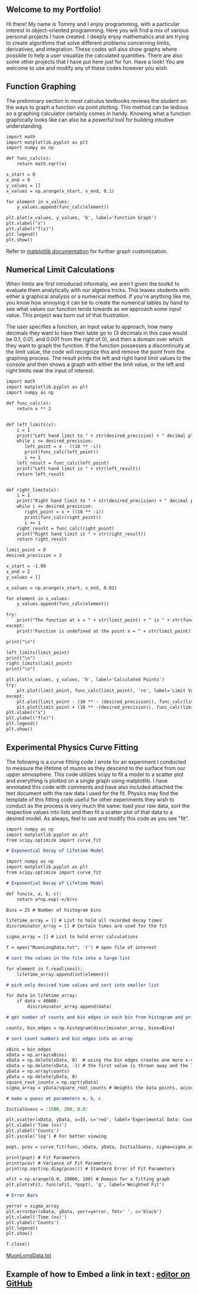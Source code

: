 ## Welcome to my Portfolio!

Hi there! My name is Tommy and I enjoy programming, with a particular interest in object-oriented programming. Here you will find a mix of various personal projects I have created. I deeply enjoy mathematics and am trying to create algorithms that solve different problems concerning limits, derivatives, and integration. These codes will also show graphs where possible to help a user visualize the calculated quantities. There are also some other projects that I have put here just for fun. Have a look! You are welcome to use and modify any of these codes however you wish.

## Function Graphing

The preliminary section in most calculus textbooks reviews the student on the ways to graph a function via point plotting. This method can be tedious so a graphing calculator certainly comes in handy. Knowing what a function graphically looks like can also be a powerful tool for building intuitive understanding.

```markdown
import math
import matplotlib.pyplot as plt
import numpy as np

def func_calc(x):
    return math.sqrt(x)

x_start = 0
x_end = 9
y_values = []                               
x_values = np.arange(x_start, x_end, 0.1)

for element in x_values:
    y_values.append(func_calc(element))

plt.plot(x_values, y_values, 'b', label='Function Graph')
plt.xlabel("x")
plt.ylabel("f(x)")
plt.legend()
plt.show()
```
Refer to [matplotlib documentation](https://matplotlib.org/stable/contents.html) for further graph customization.

## Numerical Limit Calculations

When limits are first introduced informally, we aren't given the toolkit to evaluate them analytically with our algebra tricks. This leaves students with either a graphical analysis or a numerical method. If you're anything like me, you know how annoying it can be to create the numerical tables by hand to see what values our function tends towards as we approach some input value. This project was born out of that frustration. 

The user specifies a function, an input value to approach, how many decimals they want to have their table go to (3 decimals in this case would be 0.1, 0.01, and 0.001 from the right of 0), and then a domain over which they want to graph the function. If the function possesses a discontinuity at the limit value, the code will recognize this and remove the point from the graphing process. The result prints the left and right hand limit values to the console and then shows a graph with either the limit value, or the left and right limits near the input of interest.

```markdown
import math
import matplotlib.pyplot as plt
import numpy as np

def func_calc(x):
    return x ** 2


def left_limits(x):
    i = 1
    print("Left hand limit to " + str(desired_precision) + " decimal places...")
    while i <= desired_precision:
       left_point = x - ((10 ** -i))
       print(func_calc(left_point))
       i += 1
    left_result = func_calc(left_point)
    print("Left hand limit is " + str(left_result))
    return left_result


def right_limits(x):
    i = 1
    print("Right hand limit to " + str(desired_precision) + " decimal places...")
    while i <= desired_precision:
       right_point = x + ((10 ** -i))
       print(func_calc(right_point))
       i += 1
    right_result = func_calc(right_point)
    print("Right hand limit is " + str(right_result))
    return right_result

limit_point = 0
desired_precision = 3

x_start = -1.99
x_end = 2
y_values = []

x_values = np.arange(x_start, x_end, 0.01)

for element in x_values:
    y_values.append(func_calc(element))

try:
    print("The function at x = " + str(limit_point) + " is " + str(func_calc(limit_point)))
except:
    print("Function is undefined at the point x = " + str(limit_point))

print("\n")

left_limits(limit_point)
print("\n")
right_limits(limit_point)
print("\n")

plt.plot(x_values, y_values, 'b', label='Calculated Points')
try:
    plt.plot(limit_point, func_calc(limit_point), 'ro', label='Limit Value')
except:
    plt.plot(limit_point - (10 ** - (desired_precision)), func_calc(limit_point - (10 ** - (desired_precision))), 'ro', label='Left Limit Value')
    plt.plot(limit_point + (10 ** -(desired_precision)), func_calc(limit_point + (10 ** - (desired_precision))), 'go', label='Right Limit Value')
plt.xlabel("x")
plt.ylabel("f(x)")
plt.legend()
plt.show()
```

## Experimental Physics Curve Fitting

The following is a curve fitting code I wrote for an experiment I conducted to measure the lifetime of muons as they descend to the surface from our upper atmosphere. This code utilizes scipy to fit a model to a scatter plot and everything is plotted on a single graph using matplotlib. I have annotated this code with comments and have also included attached the text document with the raw data I used for the fit. Physics may find the template of this fitting code useful for other experiments they wish to conduct as the process is very much the same: load your raw data, sort the respective values into lists and then fit a scatter plot of that data to a desired model. As always, feel to use and modify this code as you see "fit".

```markdown
import numpy as np
import matplotlib.pyplot as plt
from scipy.optimize import curve_fit

# Exponential Decay of Lifetime Model

import numpy as np
import matplotlib.pyplot as plt
from scipy.optimize import curve_fit

# Exponential Decay of Lifetime Model

def func(x, a, b, c):
    return a*np.exp(-x/b)+c

Bins = 25 # Number of histogram bins

lifetime_array = [] # List to hold all recorded decay times
discriminator_array = [] # Certain times are used for the fit

sigma_array = [] # List to hold error calculations

f = open("MuonLongData.txt", 'r') # open file of interest

# sort the values in the file into a large list

for element in f.readlines():
    lifetime_array.append(int(element))

# pick only desired time values and sort into smaller list

for data in lifetime_array:
    if data < 40000:
        discriminator_array.append(data)

# get number of counts and bin edges in each bin from histogram and print for verification

counts, bin_edges = np.histogram(discriminator_array, bins=Bins)

# sort count numbers and bin edges into an array

xBins = bin_edges
xData = np.array(xBins)
xData = np.delete(xData, 0)  # using the bin edges creates one more x-value than data points
xData = np.delete(xData, -1) # the first value is thrown away and the last x-value omitted
yData = np.array(counts)
yData = np.delete(yData, 0)
square_root_counts = np.sqrt(yData)
sigma_array = yData/square_root_counts # Weights the data points, according to number of counts

# make a guess at parameters a, b, c

InitialGuess = [1500, 200, 0.0]

plt.scatter(xData, yData, s=15, c='red', label='Experimental Data: Counts per Bin')
plt.xlabel('Time (ns)')
plt.ylabel('Counts')
plt.yscale('log') # For better viewing

popt, pcov = curve_fit(func, xData, yData, InitialGuess, sigma=sigma_array, absolute_sigma=True) # Fitting Tool

print(popt) # Fit Parameters
print(pcov) # Variance of Fit Parameters
print(np.sqrt(np.diag(pcov))) # Standard Error of Fit Parameters

xFit = np.arange(0.0, 20000, 100) # Domain for a fitting graph
plt.plot(xFit, func(xFit, *popt), 'g', label='Weighted Fit')

# Error Bars

yerror = sigma_array
plt.errorbar(xData, yData, yerr=yerror, fmt=' ', c='black')
plt.xlabel('Time (ns)')
plt.ylabel('Counts')
plt.legend()
plt.show()

f.close()
```
[MuonLongData.txt](https://github.com/Tommy-Beauchamp/Tommy-Beauchamp.github.io/files/6077130/MuonLongData.txt)


## Example of how to Embed a link in text : [editor on GitHub](https://github.com/Tommy-Beauchamp/Tommy-Beauchamp.github.io/edit/main/index.md)
